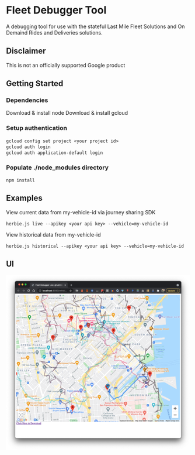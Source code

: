 # Fleet Debugger Tool

A debugging tool for use with the stateful Last Mile Fleet Solutions and On Demaind Rides and
Deliveries solutions.

## Disclaimer

This is not an officially supported Google product

## Getting Started

### Dependencies

Download & install node
Download & install gcloud

### Setup authentication
```
gcloud config set project <your project id>
gcloud auth login
gcloud auth application-default login
```

### Populate ./node_modules directory

```
npm install
```


## Examples

View current data from my-vehicle-id via journey sharing SDK

```
herbie.js live --apikey <your api key> --vehicle=my-vehicle-id
```

View historical data from my-vehicle-id
```
herbie.js historical --apikey <your api key> --vehicle=my-vehicle-id
```

## UI

![Screenshot](docs/screenshots/fleetdebugger.png)
